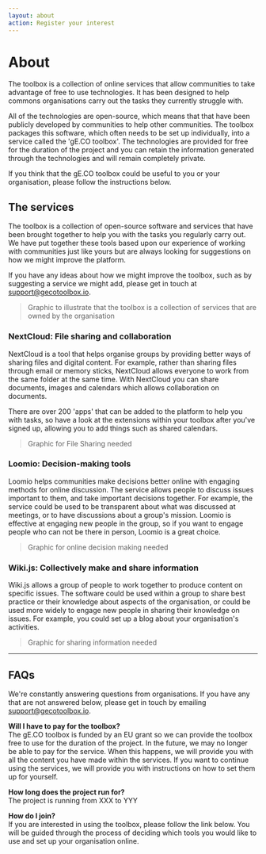 ```yaml
---
layout: about
action: Register your interest
---
```


# About

The toolbox is a collection of online services that allow communities to take advantage of free to use technologies.
It has been designed to help commons organisations carry out the tasks they currently struggle with.

All of the technologies are open-source, which means that that have been publicly developed by communities to help other communities.
The toolbox packages this software, which often needs to be set up individually, into a service called the 'gE.CO toolbox'.
The technologies are provided for free for the duration of the project
and you can retain the information generated through the technologies and will remain completely private.

If you think that the gE.CO toolbox could be useful to you or your organisation, please follow the instructions below.

## The services

The toolbox is a collection of open-source software and services that have been brought together to help you with the tasks you regularly carry out.
We have put together these tools based upon our experience of working with communities just like yours but are always looking for suggestions on how we might improve the platform.

If you have any ideas about how we might improve the toolbox, such as by suggesting a service we might add, please get in touch at [support@gecotoolbox.io](mailto:support@gecotoolbox.io).

> Graphic to illustrate that the toolbox is a collection of services that are owned by the organisation

### NextCloud: File sharing and collaboration

NextCloud is a tool that helps organise groups by providing better ways of sharing files and digital content.
For example, rather than sharing files through email or memory sticks, NextCloud allows everyone to work from the same folder at the same time.
With NextCloud you can share documents, images and calendars which allows collaboration on documents.

There are over 200 'apps' that can be added to the platform to help you with tasks,
so have a look at the extensions within your toolbox after you've signed up,
allowing you to add things such as shared calendars.

> Graphic for File Sharing needed

### Loomio: Decision-making tools

Loomio helps communities make decisions better online with engaging methods for online discussion.
The service allows people to discuss issues important to them,
and take important decisions together.
For example, the service could be used to be transparent about what was discussed at meetings,
or to have discussions about a group's mission.
Loomio is effective at engaging new people in the group,
so if you want to engage people who can not be there in person, Loomio is a great choice.

> Graphic for online decision making needed

### Wiki.js: Collectively make and share information

Wiki.js allows a group of people to work together to produce content on specific issues.
The software could be used within a group to share best practice or their knowledge about aspects of the organisation,
or could be used more widely to engage new people in sharing their knowledge on issues.
For example, you could set up a blog about your organisation's activities.

> Graphic for sharing information needed

---

## FAQs

We're constantly answering questions from organisations.
If you have any that are not answered below, please get in touch by emailing [support@gecotoolbox.io](mailto:support@gecotoolbox.io).

**Will I have to pay for the toolbox?**<br>
The gE.CO toolbox is funded by an EU grant so we can provide the toolbox free to use for the duration of the project.
In the future, we may no longer be able to pay for the service.
When this happens, we will provide you with all the content you have made within the services.
If you want to continue using the services, we will provide you with instructions on how to set them up for yourself.

**How long does the project run for?**<br>
The project is running from XXX to YYY

**How do I join?**<br>
If you are interested in using the toolbox, please follow the link below.
You will be guided through the process of deciding which tools you would like to use
and set up your organisation online.
